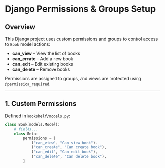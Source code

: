 # Django Permissions & Groups Setup

## Overview
This Django project uses custom permissions and groups to control access to `Book` model actions:

- **can_view** – View the list of books
- **can_create** – Add a new book
- **can_edit** – Edit existing books
- **can_delete** – Remove books

Permissions are assigned to groups, and views are protected using `@permission_required`.

---

## 1. Custom Permissions
Defined in `bookshelf/models.py`:

```python
class Book(models.Model):
    # fields...
    class Meta:
        permissions = [
            ("can_view", "Can view book"),
            ("can_create", "Can create book"),
            ("can_edit", "Can edit book"),
            ("can_delete", "Can delete book"),
        ]
